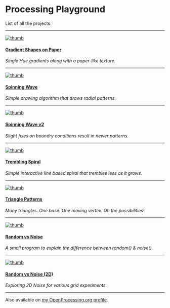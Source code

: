 Processing Playground
=====================

List of all the projects:

___
[![ thumb](http://rasagy.github.io/processing-playground/images/thumbs/th-Paper-1.jpg)](http://rasagy.github.io/processing-playground/projects/paper_gradient_shapes/web-export/)
#### [Gradient Shapes on Paper](http://rasagy.github.io/processing-playground/projects/paper_gradient_shapes/web-export/)
_Single Hue gradients along with a paper-like texture._
___
[![ thumb](http://rasagy.github.io/processing-playground/images/thumbs/th-Spin-1.jpg)](http://rasagy.github.io/processing-playground/projects/w_spin_simple/web-export/)
#### [Spinning Wave](http://rasagy.github.io/processing-playground/projects/w_spin_simple/web-export/)
_Simple drawing algorithm that draws radial patterns._
___
[![ thumb](http://rasagy.github.io/processing-playground/images/thumbs/th-Spin-2.jpg)](http://rasagy.github.io/processing-playground/projects/w_spin_large/web-export/)
#### [Spinning Wave v2](http://rasagy.github.io/processing-playground/projects/w_spin_large/web-export/)
_Slight fixes on boundry conditions result in newer patterns._
___
[![ thumb](http://rasagy.github.io/processing-playground/images/thumbs/th-Tremble.jpg)](http://rasagy.github.io/processing-playground/projects/Trembling_spiral/web-export/)
#### [Trembling Spiral](http://rasagy.github.io/processing-playground/projects/Trembling_spiral/web-export/)
_Simple interactive line based spiral that trembles less as it grows._
___
[![ thumb](http://rasagy.github.io/processing-playground/images/thumbs/th-Triangles.jpg)](http://rasagy.github.io/processing-playground/projects/triangle_patterns_1/web-export/)
#### [Triangle Patterns](http://rasagy.github.io/processing-playground/projects/triangle_patterns_1/web-export/)
_Many triangles. One base. One moving vertex. Oh the possibilities!_
___
[![ thumb](http://rasagy.github.io/processing-playground/images/thumbs/th-R-vs-N.jpg)](http://rasagy.github.io/processing-playground/projects/random_vs_noise/web-export/)
#### [Random vs Noise](http://rasagy.github.io/processing-playground/projects/random_vs_noise/web-export/)
_A small program to explain the difference between random() & noise()._
___
[![ thumb](http://rasagy.github.io/processing-playground/images/thumbs/th-R-vs-N-2D.jpg)](http://rasagy.github.io/processing-playground/projects/noise_2d_wide/web-export/)
#### [Random vs Noise (2D)](http://rasagy.github.io/processing-playground/projects/noise_2d_wide/web-export/)
_Exploring 2D Noise for various grid experiments._

***
Also available on [my OpenProcessing.org profile](http://www.openprocessing.org/user/15533).
